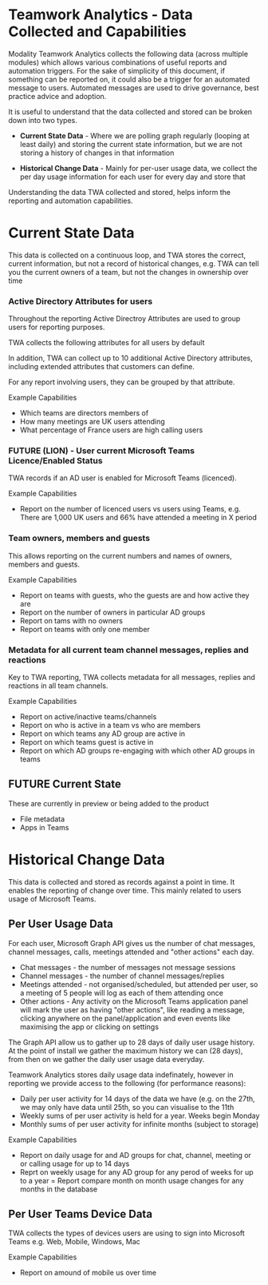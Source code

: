 # Teamwork Analytics - Data Collected and Capabilities

Modality Teamwork Analytics collects the following data (across multiple modules) which allows various combinations of useful reports and automation triggers. For the sake of simplicity of this document, if something can be reported on, it could also be a trigger for an automated message to users. Automated messages are used to drive governance, best practice advice and adoption.

It is useful to understand that the data collected and stored can be broken down into two types.

- **Current State Data** - Where we are polling graph regularly (looping at least daily) and storing the current state information, but we are not storing a history of changes in that information

- **Historical Change Data** - Mainly for per-user usage data, we collect the per day usage information for each user for every day and store that 

Understanding the data TWA collected and stored, helps inform the reporting and automation capabilities.


# Current State Data

This data is collected on a continuous loop, and TWA stores the correct, current information, but not a record of historical changes, e.g. TWA can tell you the current owners of a team, but not the changes in ownership over time

### Active Directory Attributes for users

Throughout the reporting Active Directroy Attributes are used to group users for reporting purposes. 

TWA collects the following attributes for all users by default

In addition, TWA can collect up to 10 additional Active Directory attributes, including extended attributes that customers can define.

For any report involving users, they can be grouped by that attribute.

Example Capabilities
- Which teams are directors members of
- How many meetings are UK users attending
- What percentage of France users are high calling users

### FUTURE (LION) - User current Microsoft Teams Licence/Enabled Status

TWA records if an AD user is enabled for Microsoft Teams (licenced).

Example Capabilities
- Report on the number of licenced users vs users using Teams, e.g. There are 1,000 UK users and 66% have attended a meeting in X period

### Team owners, members and guests

This allows reporting on the current numbers and names of owners, members and guests.

Example Capabilities
- Report on teams with guests, who the guests are and how active they are
- Report on the number of owners in particular AD groups
- Report on tams with no owners
- Report on teams with only one member


### Metadata for all current team channel messages, replies and reactions

Key to TWA reporting, TWA collects metadata for all messages, replies and reactions in all team channels.

Example Capabilities
- Report on active/inactive teams/channels
- Report on who is active in a team vs who are members
- Report on which teams any AD group are active in
- Report on which teams guest is active in
- Report on which AD groups re-engaging with which other AD groups in teams

## FUTURE Current State

These are currently in preview or being added to the product
- File metadata
- Apps in Teams


# Historical Change Data

This data is collected and stored as records against a point in time. It enables the reporting of change over time. This mainly related to users usage of Microsoft Teams.

## Per User Usage Data

For each user, Microsoft Graph API gives us the number of chat messages, channel messages, calls, meetings attended and "other actions" each day.

- Chat messages - the number of messages not message sessions
- Channel messages - the number of channel messages/replies
- Meetings attended - not organised/scheduled, but attended per user, so a meeting of 5 people will log as each of them attending once
- Other actions -  Any activity on the Microsoft Teams application panel will mark the user as having "other actions", like reading a message, clicking anywhere on the panel/application and even events like maximising the app or clicking on settings

The Graph API allow us to gather up to 28 days of daily user usage history. At the point of install we gather the maximum history we can (28 days), from then on we gather the daily user usage data everyday.
	
Teamwork Analytics stores daily usage data indefinately, however in reporting we provide access to the following (for performance reasons):
- Daily per user activity for 14 days of the data we have (e.g. on the 27th, we may only have data until 25th, so you can visualise to the 11th
- Weekly sums of per user activity is held for a year. Weeks begin Monday
- Monthly sums of per user activity for infinite months (subject to storage) 

Example Capabilities
- Report on daily usage for and AD groups for chat, channel, meeting or or calling usage for up to 14 days
- Reprt on weekly usage for any AD group for any perod of weeks for up to a year
= Report compare month on month usage changes for any months in the database

## Per User Teams Device Data

TWA collects the types of devices users are using to sign into Microsoft Teams e.g. Web, Mobile, Windows, Mac

Example Capabilities
- Report on amound of mobile us over time
